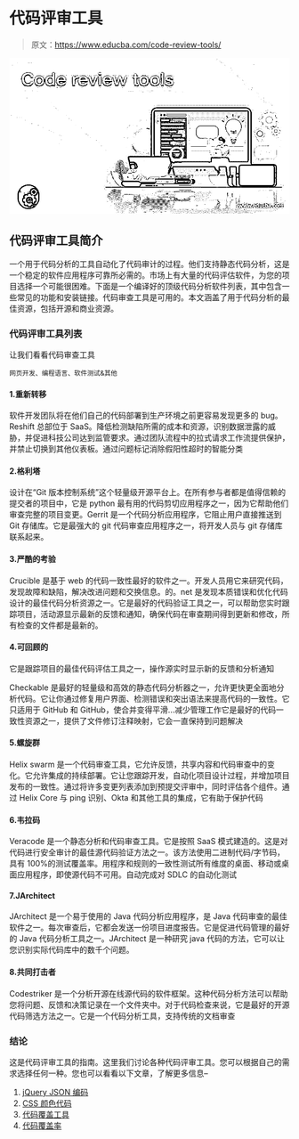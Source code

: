 # 代码评审工具

> 原文：<https://www.educba.com/code-review-tools/>

![Code review tools](img/2880116fcf9f9c6ef3f4ccd17e80c49b.png)



## 代码评审工具简介

一个用于代码分析的工具自动化了代码审计的过程。他们支持静态代码分析，这是一个稳定的软件应用程序可靠所必需的。市场上有大量的代码评估软件，为您的项目选择一个可能很困难。下面是一个编译好的顶级代码分析软件列表，其中包含一些常见的功能和安装链接。代码审查工具是可用的。本文涵盖了用于代码分析的最佳资源，包括开源和商业资源。

### 代码评审工具列表

让我们看看代码审查工具

<small>网页开发、编程语言、软件测试&其他</small>

#### 1.重新转移

软件开发团队将在他们自己的代码部署到生产环境之前更容易发现更多的 bug。Reshift 总部位于 SaaS。降低检测缺陷所需的成本和资源，识别数据泄露的威胁，并促进科技公司达到监管要求。通过团队流程中的拉式请求工作流提供保护，并禁止切换到其他仪表板。通过问题标记消除假阳性超时的智能分类

#### 2.格利塔

设计在“Git 版本控制系统”这个轻量级开源平台上。在所有参与者都是值得信赖的提交者的项目中，它是 python 最有用的代码剪切应用程序之一，因为它帮助他们审查完整的项目变更。Gerrit 是一个代码分析应用程序，它阻止用户直接推送到 Git 存储库。它是最强大的 git 代码审查应用程序之一，将开发人员与 git 存储库联系起来。

#### 3.严酷的考验

Crucible 是基于 web 的代码一致性最好的软件之一。开发人员用它来研究代码，发现故障和缺陷，解决改进问题和交换信息。的。net 是发现本质错误和优化代码设计的最佳代码分析资源之一。它是最好的代码验证工具之一，可以帮助您实时跟踪项目，活动源显示最新的反馈和通知，确保代码在审查期间得到更新和修改，所有检查的文件都是最新的。

#### 4.可回顾的

它是跟踪项目的最佳代码评估工具之一，操作源实时显示新的反馈和分析通知

Checkable 是最好的轻量级和高效的静态代码分析器之一，允许更快更全面地分析代码。它让你通过修复用户界面、检测错误和突出语法来提高代码的一致性。它只适用于 GitHub 和 GitHub，使合并变得平滑…减少管理工作它是最好的代码一致性资源之一，提供了文件修订注释映射，它会一直保持到问题解决

#### 5.螺旋群

Helix swarm 是一个代码审查工具，它允许反馈，共享内容和代码审查中的变化。它允许集成的持续部署。它让您跟踪开发，自动化项目设计过程，并增加项目发布的一致性。通过将许多变更列表添加到预提交评审中，同时评估各个组件。通过 Helix Core 与 ping 识别、Okta 和其他工具的集成，它有助于保护代码

#### 6.韦拉码

Veracode 是一个静态分析和代码审查工具。它是按照 SaaS 模式建造的。这是对代码进行安全审计的最佳源代码验证方法之一。该方法使用二进制代码/字节码，具有 100%的测试覆盖率。用程序和规则的一致性测试所有维度的桌面、移动或桌面应用程序，即使源代码不可用。自动完成对 SDLC 的自动化测试

#### 7.JArchitect

JArchitect 是一个易于使用的 Java 代码分析应用程序，是 Java 代码审查的最佳软件之一。每次审查后，它都会发送一份项目进度报告。它是促进代码管理的最好的 Java 代码分析工具之一。JArchitect 是一种研究 java 代码的方法，它可以让您识别实际代码库中的数千个问题。

#### 8.共同打击者

Codestriker 是一个分析开源在线源代码的软件框架。这种代码分析方法可以帮助您将问题、反馈和决策记录在一个文件夹中。对于代码检查来说，它是最好的开源代码筛选方法之一。它是一个代码分析工具，支持传统的文档审查

### 结论

这是代码评审工具的指南。这里我们讨论各种代码评审工具。您可以根据自己的需求选择任何一种。您也可以看看以下文章，了解更多信息–

1.  [jQuery JSON 编码](https://www.educba.com/jquery-json-encode/)
2.  [CSS 颜色代码](https://www.educba.com/css-color-codes/)
3.  [代码覆盖工具](https://www.educba.com/code-coverage-tools/)
4.  [代码覆盖率](https://www.educba.com/code-coverage/)





